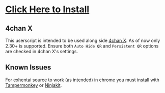 # [Click Here to Install](https://github.com/ahodesuka/4chan-Style-Script/raw/stable/4chanSS.user.js)

## 4chan X
This userscript is intended to be used along side [4chan X](http://mayhemydg.github.com/4chan-x/).  As of now only 2.30+ is supported.
Ensure both `Auto Hide QR` and `Persistent QR` options are checked in 4chan X's settings.

## Known Issues
For exhentai source to work (as intended) in chrome you must install with [Tampermonkey](https://chrome.google.com/webstore/detail/dhdgffkkebhmkfjojejmpbldmpobfkfo) or [Ninjakit](https://chrome.google.com/webstore/detail/gpbepnljaakggeobkclonlkhbdgccfek).
